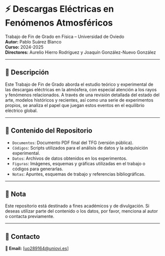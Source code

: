 # ⚡ Descargas Eléctricas en Fenómenos Atmosféricos

Trabajo de Fin de Grado en Física – Universidad de Oviedo  
**Autor:** Pablo Suárez Blanco  
**Curso:** 2024-2025  
**Directores:** Aurelio Hierro Rodríguez  y Joaquín González-Nuevo González  

---

## 📘 Descripción

Este Trabajo de Fin de Grado aborda el estudio teórico y experimental de las descargas eléctricas en la atmósfera, con especial atención a los rayos y fenómenos relacionados. A través de una revisión detallada del estado del arte, modelos históricos y recientes, así como una serie de experimentos propios, se analiza el papel que juegan estos eventos en el equilibrio eléctrico global.

---

## 🧠 Contenido del Repositorio

- `Documentos`: Documento PDF final del TFG (versión pública).
- `Códigos`: Scripts utilizados para el análisis de datos y la adquisición experimental.
- `Datos`: Archivos de datos obtenidos en los experimentos.
- `Figuras`: Imágenes, esquemas y gráficas utilizadas en el trabajo o códigos para generarlas.
- `Notas`: Apuntes, esquemas de trabajo y referencias bibliográficas.

---

## 📝 Nota

Este repositorio está destinado a fines académicos y de divulgación. Si deseas utilizar parte del contenido o los datos, por favor, menciona al autor o contacta previamente.

---

## 💬 Contacto

**📧 Email:** [uo289164@uniovi.es]  
